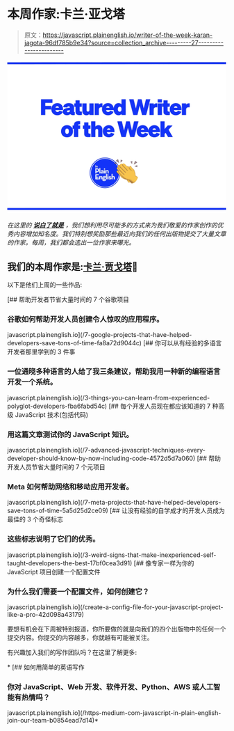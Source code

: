 # 本周作家:卡兰·亚戈塔

> 原文：<https://javascript.plainenglish.io/writer-of-the-week-karan-jagota-96df785b9e34?source=collection_archive---------27----------------------->

![](img/424e9f774c4772306ed63071aba29679.png)

*在这里的* [***说白了就是***](https://plainenglish.io) *，我们想利用尽可能多的方式来为我们敬爱的作家创作的优秀内容增加知名度。我们特别想奖励那些最近向我们的任何出版物提交了大量文章的作家。每周，我们都会选出一位作家来曝光。*

## 我们的本周作家是:[卡兰·贾戈塔](https://karanjagota.medium.com/)🎉

以下是他们上周的一些作品:

[](/7-google-projects-that-have-helped-developers-save-tons-of-time-fa8a72d9044c) [## 帮助开发者节省大量时间的 7 个谷歌项目

### 谷歌如何帮助开发人员创建令人惊叹的应用程序。

javascript.plainenglish.io](/7-google-projects-that-have-helped-developers-save-tons-of-time-fa8a72d9044c) [](/3-things-you-can-learn-from-experienced-polyglot-developers-fba6fabd54c) [## 你可以从有经验的多语言开发者那里学到的 3 件事

### 一位通晓多种语言的人给了我三条建议，帮助我用一种新的编程语言开发一个系统。

javascript.plainenglish.io](/3-things-you-can-learn-from-experienced-polyglot-developers-fba6fabd54c) [](/7-advanced-javascript-techniques-every-developer-should-know-by-now-including-code-4572d5d7a060) [## 每个开发人员现在都应该知道的 7 种高级 JavaScript 技术(包括代码)

### 用这篇文章测试你的 JavaScript 知识。

javascript.plainenglish.io](/7-advanced-javascript-techniques-every-developer-should-know-by-now-including-code-4572d5d7a060) [](/7-meta-projects-that-have-helped-developers-save-tons-of-time-5a5d25d2ce09) [## 帮助开发人员节省大量时间的 7 个元项目

### Meta 如何帮助网络和移动应用开发者。

javascript.plainenglish.io](/7-meta-projects-that-have-helped-developers-save-tons-of-time-5a5d25d2ce09) [](/3-weird-signs-that-make-inexperienced-self-taught-developers-the-best-17bf0cea3d91) [## 让没有经验的自学成才的开发人员成为最佳的 3 个奇怪标志

### 这些标志说明了它们的优秀。

javascript.plainenglish.io](/3-weird-signs-that-make-inexperienced-self-taught-developers-the-best-17bf0cea3d91) [](/create-a-config-file-for-your-javascript-project-like-a-pro-42d098a43179) [## 像专家一样为你的 JavaScript 项目创建一个配置文件

### 为什么我们需要一个配置文件，如何创建它？

javascript.plainenglish.io](/create-a-config-file-for-your-javascript-project-like-a-pro-42d098a43179) 

要想有机会在下周被特别报道，你所要做的就是向我们的四个出版物中的任何一个提交内容。你提交的内容越多，你就越有可能被关注。

有兴趣加入我们的写作团队吗？在这里了解更多[](/https-medium-com-javascript-in-plain-english-join-our-team-b0854ead7d14)**:**

*[](/https-medium-com-javascript-in-plain-english-join-our-team-b0854ead7d14) [## 如何用简单的英语写作

### 你对 JavaScript、Web 开发、软件开发、Python、AWS 或人工智能有热情吗？

javascript.plainenglish.io](/https-medium-com-javascript-in-plain-english-join-our-team-b0854ead7d14)*
